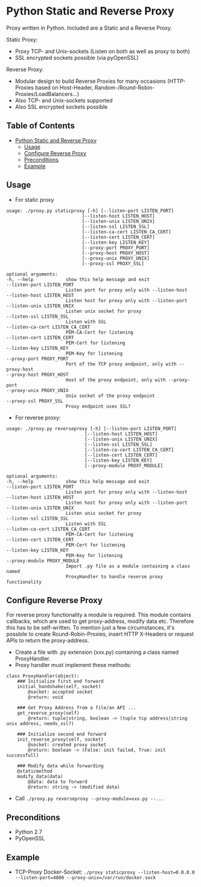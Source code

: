 # Python Static and Reverse Proxy

Proxy written in Python. Included are a Static and a Reverse Proxy.

Static Proxy:
 * Proxy TCP- and Unix-sockets (Listen on both as well as proxy to both)
 * SSL encrypted sockets possible (via pyOpenSSL)

Reverse Proxy:
 * Modular design to build Reverse Proxies for many occasions (HTTP-Proxies based on Host-Header, Random-/Round-Robin-Proxies/LoadBalancers...)
 * Also TCP- and Unix-sockets supported
 * Also SSL encrypted sockets possible

## Table of Contents

   * [Python Static and Reverse Proxy](#python-static-and-reverse-proxy)
      * [Usage](#usage)
      * [Configure Reverse Proxy](#configure-reverse-proxy)
      * [Preconditions](#preconditions)
      * [Example](#example)

## Usage
 * For static proxy
  ```
usage: ./proxy.py staticproxy [-h] [--listen-port LISTEN_PORT]
                              [--listen-host LISTEN_HOST]
                              [--listen-unix LISTEN_UNIX]
                              [--listen-ssl LISTEN_SSL]
                              [--listen-ca-cert LISTEN_CA_CERT]
                              [--listen-cert LISTEN_CERT]
                              [--listen-key LISTEN_KEY]
                              [--proxy-port PROXY_PORT]
                              [--proxy-host PROXY_HOST]
                              [--proxy-unix PROXY_UNIX]
                              [--proxy-ssl PROXY_SSL]

optional arguments:
  -h, --help            show this help message and exit
  --listen-port LISTEN_PORT
                        Listen port for proxy only with --listen-host
  --listen-host LISTEN_HOST
                        Listen host for proxy only with --listen-port
  --listen-unix LISTEN_UNIX
                        Listen unix socket for proxy
  --listen-ssl LISTEN_SSL
                        Listen with SSL
  --listen-ca-cert LISTEN_CA_CERT
                        PEM-CA-Cert for listening
  --listen-cert LISTEN_CERT
                        PEM-Cert for listening
  --listen-key LISTEN_KEY
                        PEM-Key for listening
  --proxy-port PROXY_PORT
                        Port of the TCP proxy endpoint, only with --proxy-host
  --proxy-host PROXY_HOST
                        Host of the proxy endpoint, only with --proxy-port
  --proxy-unix PROXY_UNIX
                        Unix socket of the proxy endpoint
  --proxy-ssl PROXY_SSL
                        Proxy endpoint uses SSL?
  ```
 * For reverse proxy:

  ```
usage: ./proxy.py reverseproxy [-h] [--listen-port LISTEN_PORT]
                               [--listen-host LISTEN_HOST]
                               [--listen-unix LISTEN_UNIX]
                               [--listen-ssl LISTEN_SSL]
                               [--listen-ca-cert LISTEN_CA_CERT]
                               [--listen-cert LISTEN_CERT]
                               [--listen-key LISTEN_KEY]
                               [--proxy-module PROXY_MODULE]

optional arguments:
  -h, --help            show this help message and exit
  --listen-port LISTEN_PORT
                        Listen port for proxy only with --listen-host
  --listen-host LISTEN_HOST
                        Listen host for proxy only with --listen-port
  --listen-unix LISTEN_UNIX
                        Listen unix socket for proxy
  --listen-ssl LISTEN_SSL
                        Listen with SSL
  --listen-ca-cert LISTEN_CA_CERT
                        PEM-CA-Cert for listening
  --listen-cert LISTEN_CERT
                        PEM-Cert for listening
  --listen-key LISTEN_KEY
                        PEM-Key for listening
  --proxy-module PROXY_MODULE
                        Import .py file as a module containing a class named
                        ProxyHandler to handle reverse proxy functionality
  ```

## Configure Reverse Proxy

For reverse proxy functionality a module is required. This module contains callbacks, which are used to get proxy-address, modify data etc. Therefore this has to be self-written. To mention just a few circumstances, it's possbile to create Round-Robin-Proxies, insert HTTP X-Headers or request APIs to return the proxy-address.

 * Create a file with .py extension (xxx.py) containing a class named ProxyHandler.
 * Proxy handler must implement these methods:
```
class ProxyHandler(object):
    ### Initialize first end forward
    initial_handshake(self, socket)
        @socket: accepted socket
        @return: void

    ### Get Proxy Address from a file/an API ...
    get_reverse_proxy(self)
        @return: tuple|string, boolean -> (tuple tcp address|string unix address, needs_ssl?)

    ### Initialize second end forward
    init_reverse_proxy(self, socket)
        @socket: created proxy socket
        @return: boolean -> (False: init failed, True: init successfull)

    ### Modify data while forwarding
    @staticmethod
    modify_data(data)
        @data: data to forward
        @return: string -> (modified data)
```

 * Call ```./proxy.py reverseproxy --proxy-module=xxx.py --...```

## Preconditions

 * Python 2.7
 * PyOpenSSL

## Example

 * TCP-Proxy Docker-Socket: ```./proxy staticproxy --listen-host=0.0.0.0 --listen-port=4000 --proxy-unix=/var/run/docker.sock```
